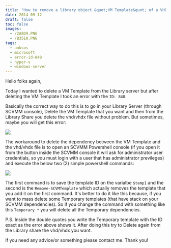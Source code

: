 ```yaml
---
title: "How to remove a library object &quot;VM Template&quot; of a VHD(X) from SCVMM 2012 R2 after you getting error ID: 848"
date: 2014-09-12
draft: false
toc: false
images:
  - /2A8D9.PNG
  - /B35E0.PNG
tags:
  - anksos
  - microsoft
  - error-id-848
  - hyper-v
  - windows-server
---
```


Hello folks again,

Today I wanted to delete a VM Template from the Library server but after deleting the VM Template I took an error with the `ID: 848`.

Basically the correct way to do this is to go in your Library Server (through SCVMM console), Delete the VM Template that you want and then from the Library Share you delete the vhd/vhdx file without problem. But sometimes, maybe you will get this error:

![](/2A8D9.PNG)

The workaround to delete the dependency between the VM Template and the vhd/vhdx file is to open an SCVMM Powershell console (if you open it from the button inside the SCVMM console it will ask for administrator user credentials, so you must login with a user that has administrator previleges) and execute the below two (2) simple powershell commands:

![](/B35E0.PNG)

The first command is to save the template ID on the varialbe `$temp1` and the second is the `Remove-SCVMTemplate` which actually removes the template that you add it on the first command. It's better to do it like this because, if you want to mass delete some Temporary templates (that have stack on your SCVMM dependencies). So if you change the command with something like this `Temporary *` you will delete all the Temporary dependencies.

P.S. Inside the double quotes you write the Temporary template with the ID exact as the error above shows it. After doing this try to Delete again from the Library share the vhd/vhdx you want.

If you need any advice/or something please contact me. Thank you!